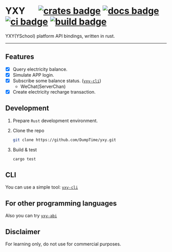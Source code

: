 # YXY &emsp; [![crates badge]][crates.io] [![docs badge]][docs.rs] [![ci badge]][ci] [![build badge]][build]

[crates badge]: https://img.shields.io/crates/v/yxy.svg?logo=rust
[crates.io]: https://crates.io/crates/yxy
[docs badge]: https://img.shields.io/docsrs/yxy/latest?label=docs.rs&logo=docs.rs
[docs.rs]: https://docs.rs/yxy
[ci badge]: https://github.com/DumpTime/yxy/actions/workflows/ci.yml/badge.svg
[ci]: https://github.com/DumpTime/yxy/actions/workflows/ci.yml 
[build badge]: https://github.com/DumpTime/yxy/actions/workflows/build.yml/badge.svg
[build]: https://github.com/DumpTime/yxy/actions/workflows/build.yml

YXY(YSchool) platform API bindings, written in rust.

---

## Features

- [X] Query electricity balance.
- [X] Simulate APP login.
- [X] Subscribe some balance status. ([`yxy-cli`][yxy-cli])
  - WeChat(ServerChan)
- [X] Create electricity recharge transaction.

## Development

1. Prepare `Rust` development environment.
2. Clone the repo

   ```bash
   git clone https://github.com/DumpTime/yxy.git
   ```
3. Build & test

   ```bash
   cargo test
   ```

## CLI

You can use a simple tool: [`yxy-cli`][yxy-cli]

## For other programming languages

Also you can try [`yxy-abi`][yxy-abi]

## Disclaimer

For learning only, do not use for commercial purposes.

[yxy-cli]: https://github.com/DumpTime/yxy/tree/dev/crates/cli
[yxy-abi]: https://github.com/DumpTime/yxy/tree/dev/crates/abi
